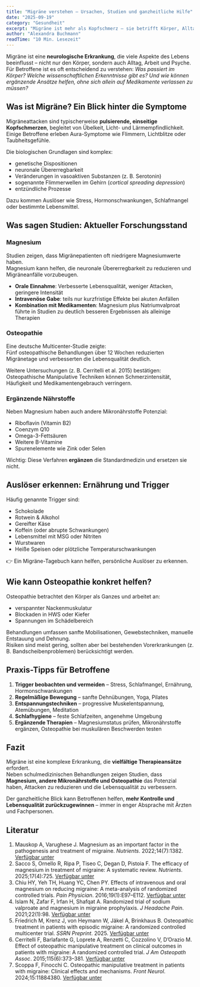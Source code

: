 ```yaml
---
title: "Migräne verstehen – Ursachen, Studien und ganzheitliche Hilfe"  
date: "2025-09-19"  
category: "Gesundheit"  
excerpt: "Migräne ist mehr als Kopfschmerz – sie betrifft Körper, Alltag und Psyche. Studien zeigen: Neben Medikamenten können auch Magnesium, andere Mikronährstoffe und Osteopathie helfen."  
author: "Alexandra Buchmann"  
readTime: "10 Min. Lesezeit"  
---
```


Migräne ist eine **neurologische Erkrankung**, die viele Aspekte des Lebens beeinflusst – nicht nur den Körper, sondern auch Alltag, Arbeit und Psyche.  
Für Betroffene ist es oft entscheidend zu verstehen: *Was passiert im Körper? Welche wissenschaftlichen Erkenntnisse gibt es? Und wie können ergänzende Ansätze helfen, ohne sich allein auf Medikamente verlassen zu müssen?*  

## Was ist Migräne? Ein Blick hinter die Symptome  

Migräneattacken sind typischerweise **pulsierende, einseitige Kopfschmerzen**, begleitet von Übelkeit, Licht- und Lärmempfindlichkeit.  
Einige Betroffene erleben Aura-Symptome wie Flimmern, Lichtblitze oder Taubheitsgefühle.  

Die biologischen Grundlagen sind komplex:  
- genetische Dispositionen  
- neuronale Übererregbarkeit  
- Veränderungen in vasoaktiven Substanzen (z. B. Serotonin)  
- sogenannte Flimmerwellen im Gehirn (*cortical spreading depression*)  
- entzündliche Prozesse  

Dazu kommen Auslöser wie Stress, Hormonschwankungen, Schlafmangel oder bestimmte Lebensmittel.  

## Was sagen Studien: Aktueller Forschungsstand  

### Magnesium  
Studien zeigen, dass Migränepatienten oft niedrigere Magnesiumwerte haben.  
Magnesium kann helfen, die neuronale Übererregbarkeit zu reduzieren und Migräneanfälle vorzubeugen.  

- **Orale Einnahme**: Verbesserte Lebensqualität, weniger Attacken, geringere Intensität  
- **Intravenöse Gabe**: teils nur kurzfristige Effekte bei akuten Anfällen  
- **Kombination mit Medikamenten**: Magnesium plus Natriumvalproat führte in Studien zu deutlich besseren Ergebnissen als alleinige Therapien  

### Osteopathie  
Eine deutsche Multicenter-Studie zeigte:  
Fünf osteopathische Behandlungen über 12 Wochen reduzierten Migränetage und verbesserten die Lebensqualität deutlich.  

Weitere Untersuchungen (z. B. Cerritelli et al. 2015) bestätigen: Osteopathische Manipulative Techniken können Schmerzintensität, Häufigkeit und Medikamentengebrauch verringern.  

### Ergänzende Nährstoffe  
Neben Magnesium haben auch andere Mikronährstoffe Potenzial:  
- Riboflavin (Vitamin B2)  
- Coenzym Q10  
- Omega-3-Fettsäuren  
- Weitere B-Vitamine  
- Spurenelemente wie Zink oder Selen  

Wichtig: Diese Verfahren **ergänzen** die Standardmedizin und ersetzen sie nicht.  

## Auslöser erkennen: Ernährung und Trigger  

Häufig genannte Trigger sind:  
- Schokolade  
- Rotwein & Alkohol  
- Gereifter Käse  
- Koffein (oder abrupte Schwankungen)  
- Lebensmittel mit MSG oder Nitriten  
- Wurstwaren  
- Heiße Speisen oder plötzliche Temperaturschwankungen  

👉 Ein Migräne-Tagebuch kann helfen, persönliche Auslöser zu erkennen.  

## Wie kann Osteopathie konkret helfen?  

Osteopathie betrachtet den Körper als Ganzes und arbeitet an:  
- verspannter Nackenmuskulatur  
- Blockaden in HWS oder Kiefer  
- Spannungen im Schädelbereich  

Behandlungen umfassen sanfte Mobilisationen, Gewebstechniken, manuelle Entstauung und Dehnung.  
Risiken sind meist gering, sollten aber bei bestehenden Vorerkrankungen (z. B. Bandscheibenproblemen) berücksichtigt werden.  

## Praxis-Tipps für Betroffene  

1. **Trigger beobachten und vermeiden** – Stress, Schlafmangel, Ernährung, Hormonschwankungen  
2. **Regelmäßige Bewegung** – sanfte Dehnübungen, Yoga, Pilates  
3. **Entspannungstechniken** – progressive Muskelentspannung, Atemübungen, Meditation  
4. **Schlafhygiene** – feste Schlafzeiten, angenehme Umgebung  
5. **Ergänzende Therapien** – Magnesiumstatus prüfen, Mikronährstoffe ergänzen, Osteopathie bei muskulären Beschwerden testen  

## Fazit  

Migräne ist eine komplexe Erkrankung, die **vielfältige Therapieansätze** erfordert.  
Neben schulmedizinischen Behandlungen zeigen Studien, dass **Magnesium, andere Mikronährstoffe und Osteopathie** das Potenzial haben, Attacken zu reduzieren und die Lebensqualität zu verbessern.  

Der ganzheitliche Blick kann Betroffenen helfen, **mehr Kontrolle und Lebensqualität zurückzugewinnen** – immer in enger Absprache mit Ärzten und Fachpersonen.  

## Literatur  

1. Mauskop A, Varughese J. Magnesium as an important factor in the pathogenesis and treatment of migraine. *Nutrients*. 2022;14(7):1382. [Verfügbar unter](https://pmc.ncbi.nlm.nih.gov/articles/PMC8912646/)  
2. Sacco S, Ornello R, Ripa P, Tiseo C, Degan D, Pistoia F. The efficacy of magnesium in treatment of migraine: A systematic review. *Nutrients*. 2025;17(4):725. [Verfügbar unter](https://www.mdpi.com/2072-6643/17/4/725)  
3. Chiu HY, Yeh TH, Huang YC, Chen PY. Effects of intravenous and oral magnesium on reducing migraine: A meta-analysis of randomized controlled trials. *Pain Physician*. 2016;19(1):E97–E112. [Verfügbar unter](https://www.painphysicianjournal.com/current/pdf?article=MjQ4Nw%3D%3D&journal=93)  
4. Islam N, Zafar F, Irfan H, Shafqat A. Randomized trial of sodium valproate and magnesium in migraine prophylaxis. *J Headache Pain*. 2021;22(1):98. [Verfügbar unter](https://thejournalofheadacheandpain.biomedcentral.com/articles/10.1186/s10194-021-01234-6)  
5. Friedrich M, Krenz J, von Heymann W, Jäkel A, Brinkhaus B. Osteopathic treatment in patients with episodic migraine: A randomized controlled multicenter trial. *SSRN Preprint*. 2025. [Verfügbar unter](https://papers.ssrn.com/sol3/papers.cfm?abstract_id=5239155)  
6. Cerritelli F, Barlafante G, Loprete A, Renzetti C, Cozzolino V, D’Orazio M. Effect of osteopathic manipulative treatment on clinical outcomes in patients with migraine: A randomized controlled trial. *J Am Osteopath Assoc*. 2015;115(6):373–381. [Verfügbar unter](https://pubmed.ncbi.nlm.nih.gov/25847552/)  
7. Scoppa F, Finocchi C. Osteopathic manipulative treatment in patients with migraine: Clinical effects and mechanisms. *Front Neurol*. 2024;15:11884380. [Verfügbar unter](https://pmc.ncbi.nlm.nih.gov/articles/PMC11884380/)  